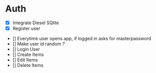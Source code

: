 # Auth

- [x] Integrate Diesel SQlite
- [x] Register user
- [] Everytime user opens app, if logged in asks for masterpassword
- [] Make user id random _?_
- [] Login User
- [] Create Items
- [] Edit Items
- [] Delete Items
